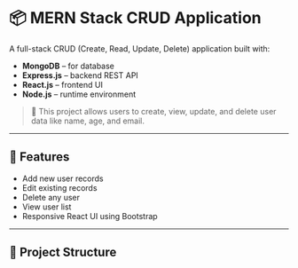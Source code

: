 # 📦 MERN Stack CRUD Application

A full-stack CRUD (Create, Read, Update, Delete) application built with:

- **MongoDB** – for database
- **Express.js** – backend REST API
- **React.js** – frontend UI
- **Node.js** – runtime environment

> 🔧 This project allows users to create, view, update, and delete user data like name, age, and email.

---

## 🚀 Features

- Add new user records
- Edit existing records
- Delete any user
- View user list
- Responsive React UI using Bootstrap

---

## 📁 Project Structure